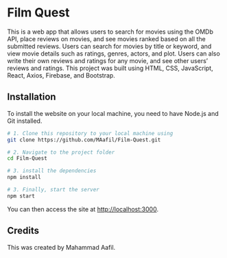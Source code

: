 # Film Quest
This is a web app that allows users to search for movies using the OMDb API, place reviews on movies, and see movies ranked based on all the submitted reviews.  Users can search for movies by title or keyword, and view movie details such as ratings, genres, actors, and plot. Users can also write their own reviews and ratings for any movie, and see other users’ reviews and ratings.  This project was built using HTML, CSS, JavaScript, React, Axios, Firebase, and Bootstrap.

## Installation
To install the website on your local machine, you need to have Node.js and Git installed. 
```bash
# 1. Clone this repository to your local machine using
git clone https://github.com/MAafil/Film-Quest.git

# 2. Navigate to the project folder
cd Film-Quest

# 3. install the dependencies
npm install

# 3. Finally, start the server
npm start
```
You can then access the site at [http://localhost:3000](http://localhost:3000).

## Credits

This was created by Mahammad Aafil.
